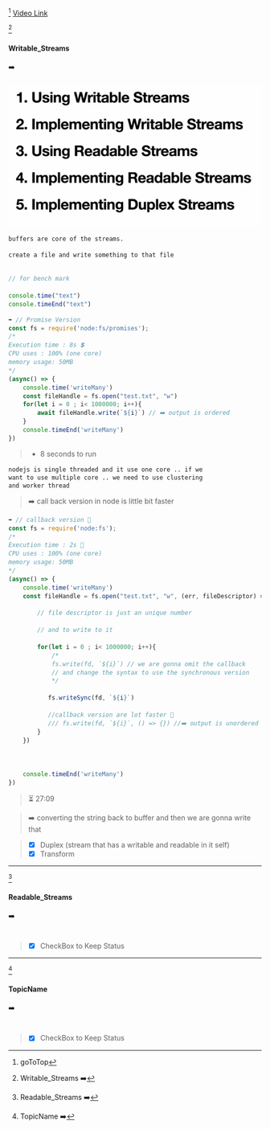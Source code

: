 [^goToTop]
[Video Link](https://www.youtube.com/watch?v=e5E8HHEYRNI&t=3984s)

[^@1] 
[^@1]:Writable_Streams ➡️
####  Writable_Streams 
 ➡️

##### 

![alt text](image.png)

```
buffers are core of the streams.

create a file and write something to that file

```
```ts

// for bench mark

console.time("text")
console.timeEnd("text")
```

```ts
➡️ // Promise Version
const fs = require('node:fs/promises');
/*
Execution time : 8s 💲 
CPU uses : 100% (one core)
memory usage: 50MB
*/
(async() => {
    console.time('writeMany')
    const fileHandle = fs.open("test.txt", "w")
    for(let i = 0 ; i< 1000000; i++){
        await fileHandle.write(`${i}`) // ➡️ output is ordered
    }
    console.timeEnd('writeMany')
})

```

>- 8 seconds to run

```
nodejs is single threaded and it use one core .. if we
want to use multiple core .. we need to use clustering 
and worker thread

```

> ➡️ call back version in node is little bit faster

```ts
➡️ // callback version 🔵
const fs = require('node:fs');
/*
Execution time : 2s 🚀
CPU uses : 100% (one core)
memory usage: 50MB
*/
(async() => {
    console.time('writeMany')
    const fileHandle = fs.open("test.txt", "w", (err, fileDescriptor) => {

        // file descriptor is just an unique number

        // and to write to it

        for(let i = 0 ; i< 1000000; i++){
            /*
            fs.write(fd, `${i}`) // we are gonna omit the callback
            // and change the syntax to use the synchronous version
            */

           fs.writeSync(fd, `${i}`)

           //callback version are lot faster 🚀
           /// fs.write(fd, `${i}`, () => {}) //➡️ output is unordered
        }        
    })


    
    console.timeEnd('writeMany')
})

```
> ⏳ 27:09


> ➡️ converting the string back to buffer and then we are gonna write that



















>- [x] Duplex (stream that has a writable and readable in it self)
>- [x] Transform

---

[^@2] 
[^@2]:Readable_Streams ➡️
####  Readable_Streams 
 ➡️

##### 

```

```
>- [x] CheckBox to Keep Status

---

[^@x] 
[^@x]:TopicName ➡️
####  TopicName 
 ➡️

##### 

```

```
>- [x] CheckBox to Keep Status




[^goToTop]: goToTop
